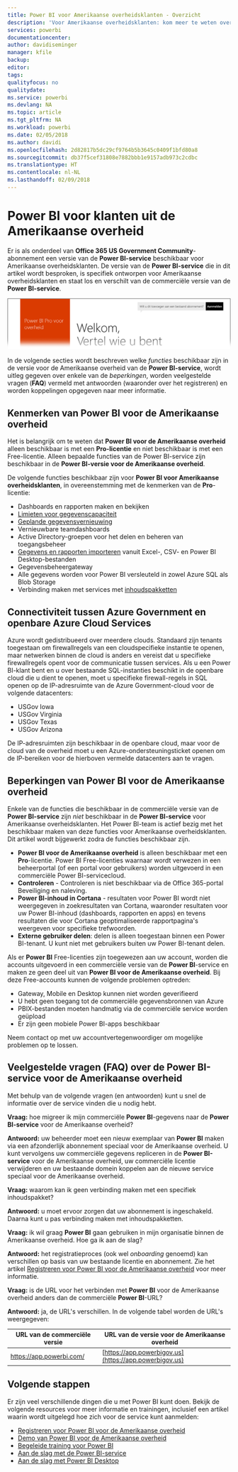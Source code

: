 ```yaml
---
title: Power BI voor Amerikaanse overheidsklanten - Overzicht
description: 'Voor Amerikaanse overheidsklanten: kom meer te weten over de kenmerken en limieten voor de Power BI-service voor de Amerikaanse overheid'
services: powerbi
documentationcenter: 
author: davidiseminger
manager: kfile
backup: 
editor: 
tags: 
qualityfocus: no
qualitydate: 
ms.service: powerbi
ms.devlang: NA
ms.topic: article
ms.tgt_pltfrm: NA
ms.workload: powerbi
ms.date: 02/05/2018
ms.author: davidi
ms.openlocfilehash: 2d82817b5dc29cf9764b5b3645c0409f1bfd80a8
ms.sourcegitcommit: db37f5cef31808e7882bbb1e9157adb973c2cdbc
ms.translationtype: HT
ms.contentlocale: nl-NL
ms.lasthandoff: 02/09/2018
---
```

# <a name="power-bi-for-us-government-customers"></a>Power BI voor klanten uit de Amerikaanse overheid
Er is als onderdeel van **Office 365 US Government Community**-abonnement een versie van de **Power BI-service** beschikbaar voor Amerikaanse overheidsklanten. De versie van de **Power BI-service** die in dit artikel wordt besproken, is specifiek ontworpen voor Amerikaanse overheidsklanten en staat los en verschilt van de commerciële versie van de **Power BI-service**.

![](media/service-govus-overview/service_usgov_overview-1.png)

In de volgende secties wordt beschreven welke *functies* beschikbaar zijn in de versie voor de Amerikaanse overheid van de **Power BI-service**, wordt uitleg gegeven over enkele van de *beperkingen*, worden veelgestelde vragen (**FAQ**) vermeld met antwoorden (waaronder over het registreren) en worden koppelingen opgegeven naar meer informatie.

## <a name="features-of-power-bi-us-government"></a>Kenmerken van Power BI voor de Amerikaanse overheid
Het is belangrijk om te weten dat **Power BI voor de Amerikaanse overheid** alleen beschikbaar is met een **Pro-licentie** en niet beschikbaar is met een Free-licentie. Alleen bepaalde functies van de Power BI-service zijn beschikbaar in de **Power BI-versie voor de Amerikaanse overheid**.

De volgende functies beschikbaar zijn voor **Power BI voor Amerikaanse overheidsklanten**, in overeenstemming met de kenmerken van de **Pro**-licentie:

* Dashboards en rapporten maken en bekijken
* [Limieten voor gegevenscapaciteit](service-admin-manage-your-data-storage-in-power-bi.md)
* [Geplande gegevensvernieuwing](refresh-data.md)
* Vernieuwbare teamdashboards
* Active Directory-groepen voor het delen en beheren van toegangsbeheer
* [Gegevens en rapporten importeren](service-get-data.md) vanuit Excel-, CSV- en Power BI Desktop-bestanden
* Gegevensbeheergateway
* Alle gegevens worden voor Power BI versleuteld in zowel Azure SQL als Blob Storage
* Verbinding maken met services met [inhoudspakketten](service-connect-to-services.md)

## <a name="connectivity-between-government-and-public-azure-cloud-services"></a>Connectiviteit tussen Azure Government en openbare Azure Cloud Services 

Azure wordt gedistribueerd over meerdere clouds. Standaard zijn tenants toegestaan om firewallregels van een cloudspecifieke instantie te openen, maar netwerken binnen de cloud is anders en vereist dat u specifieke firewallregels opent voor de communicatie tussen services. Als u een Power BI-klant bent en u over bestaande SQL-instanties beschikt in de openbare cloud die u dient te openen, moet u specifieke firewall-regels in SQL openen op de IP-adresruimte van de Azure Government-cloud voor de volgende datacenters:

* USGov Iowa
* USGov Virginia
* USGov Texas
* USGov Arizona

De IP-adresruimten zijn beschikbaar in de openbare cloud, maar voor de cloud van de overheid moet u een Azure-ondersteuningsticket openen om de IP-bereiken voor de hierboven vermelde datacenters aan te vragen. 


## <a name="limitations-of-power-bi-us-government"></a>Beperkingen van Power BI voor de Amerikaanse overheid
Enkele van de functies die beschikbaar in de commerciële versie van de **Power BI-service** zijn *niet* beschikbaar in de **Power BI-service** voor Amerikaanse overheidsklanten. Het Power BI-team is actief bezig met het beschikbaar maken van deze functies voor Amerikaanse overheidsklanten. Dit artikel wordt bijgewerkt zodra de functies beschikbaar zijn.

* **Power BI voor de Amerikaanse overheid** is alleen beschikbaar met een **Pro**-licentie. Power BI Free-licenties waarnaar wordt verwezen in een beheerportal (of een portal voor gebruikers) worden uitgevoerd in een commerciële Power BI-servicecloud.
* **Controleren** - Controleren is niet beschikbaar via de Office 365-portal Beveiliging en naleving.
* **Power BI-inhoud in Cortana** - resultaten voor Power BI wordt niet weergegeven in zoekresultaten van Cortana, waaronder resultaten voor uw Power BI-inhoud (dashboards, rapporten en apps) en tevens resultaten die voor Cortana geoptimaliseerde rapportpagina's weergeven voor specifieke trefwoorden.
* **Externe gebruiker delen**: delen is alleen toegestaan binnen een Power BI-tenant. U kunt niet met gebruikers buiten uw Power BI-tenant delen.

Als er **Power BI** Free-licenties zijn toegewezen aan uw account, worden die accounts uitgevoerd in een commerciële versie van de **Power BI**-service en maken ze geen deel uit van **Power BI voor de Amerikaanse overheid**. Bij deze Free-accounts kunnen de volgende problemen optreden:

* Gateway, Mobile en Desktop kunnen niet worden geverifieerd
* U hebt geen toegang tot de commerciële gegevensbronnen van Azure
* PBIX-bestanden moeten handmatig via de commerciële service worden geüpload
* Er zijn geen mobiele Power BI-apps beschikbaar

Neem contact op met uw accountvertegenwoordiger om mogelijke problemen op te lossen.

## <a name="frequently-asked-questions-faq-for-the-us-government-version-of-the-power-bi-service"></a>Veelgestelde vragen (FAQ) over de Power BI-service voor de Amerikaanse overheid
Met behulp van de volgende vragen (en antwoorden) kunt u snel de informatie over de service vinden die u nodig hebt.

**Vraag:** hoe migreer ik mijn commerciële **Power BI**-gegevens naar de **Power BI-service** voor de Amerikaanse overheid?

**Antwoord:** uw beheerder moet een nieuw exemplaar van **Power BI** maken via een afzonderlijk abonnement speciaal voor de Amerikaanse overheid. U kunt vervolgens uw commerciële gegevens repliceren in de **Power BI-service** voor de Amerikaanse overheid, uw commerciële licentie verwijderen en uw bestaande domein koppelen aan de nieuwe service speciaal voor de Amerikaanse overheid.

**Vraag:** waarom kan ik geen verbinding maken met een specifiek inhoudspakket?

**Antwoord:** u moet ervoor zorgen dat uw abonnement is ingeschakeld. Daarna kunt u pas verbinding maken met inhoudspakketten.

**Vraag:** ik wil graag **Power BI** gaan gebruiken in mijn organisatie binnen de Amerikaanse overheid. Hoe ga ik aan de slag?

**Antwoord:** het registratieproces (ook wel *onboarding* genoemd) kan verschillen op basis van uw bestaande licentie en abonnement. Zie het artikel [Registreren voor Power BI voor de Amerikaanse overheid](service-govus-signup.md) voor meer informatie.

**Vraag:** is de URL voor het verbinden met **Power BI** voor de Amerikaanse overheid anders dan de commerciële **Power BI**-URL?

**Antwoord:** ja, de URL's verschillen. In de volgende tabel worden de URL's weergegeven:

| URL van de commerciële versie | URL van de versie voor de Amerikaanse overheid |
| --- | --- |
| https://app.powerbi.com/ |[https://app.powerbigov.us](https://app.powerbigov.us) |

## <a name="next-steps"></a>Volgende stappen
Er zijn veel verschillende dingen die u met Power BI kunt doen. Bekijk de volgende resources voor meer informatie en trainingen, inclusief een artikel waarin wordt uitgelegd hoe zich voor de service kunt aanmelden:

* [Registreren voor Power BI voor de Amerikaanse overheid](service-govus-signup.md)
* <a href="https://channel9.msdn.com/Blogs/Azure/Cognitive-Services-HDInsight-and-Power-BI-on-Azure-Government">Demo van Power BI voor de Amerikaanse overheid</a>
* [Begeleide training voor Power BI](guided-learning/gettingstarted.yml#step-1)
* [Aan de slag met de Power BI-service](service-get-started.md)
* [Aan de slag met Power BI Desktop](desktop-getting-started.md)

